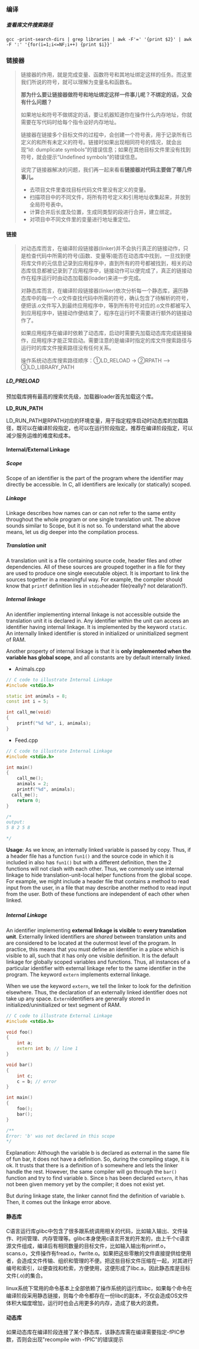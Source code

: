 ### 编译

##### 查看库文件搜索路径

```
gcc -print-search-dirs | grep libraries | awk -F'=' '{print $2}' | awk -F ':' '{for(i=1;i<=NF;i++) {print $i}}'
```





### 链接器

>链接器的作用，就是完成变量、函数符号和其地址绑定这样的任务。而这里我们所说的符号，就可以理解为变量名和函数名。
>
>**那为什么要让链接器做符号和地址绑定这样一件事儿呢？不绑定的话，又会有什么问题？**
>
>如果地址和符号不做绑定的话，要让机器知道你在操作什么内存地址，你就需要在写代码时给每个指令设好内存地址。
>
>链接器在链接多个目标文件的过程中，会创建一个符号表，用于记录所有已定义的和所有未定义的符号。链接时如果出现相同符号的情况，就会出现“ld: dumplicate symbols”的错误信息；如果在其他目标文件里没有找到符号，就会提示“Undefined symbols”的错误信息。
>
>
>
>说完了链接器解决的问题，我们再一起来看看**链接器对代码主要做了哪几件事儿。**
>
>- 去项目文件里查找目标代码文件里没有定义的变量。
>- 扫描项目中的不同文件，将所有符号定义和引用地址收集起来，并放到全局符号表中。
>- 计算合并后长度及位置，生成同类型的段进行合并，建立绑定。
>- 对项目中不同文件里的变量进行地址重定位。
>
>

#### 链接

> 对动态库而言，在编译阶段链接器(linker)并不会执行真正的链接动作，只是检查代码中所需的符号(函数、变量等)能否在动态库中找到，一旦找到便将库文件的元信息记录到应用程序中，直到所有的符号都被找到，相关的动态库信息都被记录到了应用程序中，链接动作可以便完成了，真正的链接动作在程序运行时由动态加载器(loader)来进一步完成。
>
> 对静态库而言，在编译阶段链接器(linker)依次分析每一个静态库，遍历静态库中的每一个.o文件查找代码中所需的符号，确认包含了待解析的符号，便把该.o文件写入到最终应用程序中，等到所有符号对应的.o文件都被写入到应用程序中，链接动作便结束了，程序在运行时不需要进行额外的链接动作了。
>
> 如果应用程序在编译时依赖了动态库，启动时需要先加载动态库完成链接操作，应用程序才能正常启动。需要注意的是编译时指定的库文件搜索路径与运行时的库文件搜索路径没有任何关系。
>
> 操作系统动态库搜索路径顺序：①LD_RELOAD -> ②RPATH --> ③LD_LIBRARY_PATH

##### LD_PRELOAD

预加载库拥有最高的搜索优先级，加载器loader首先加载这个库。

**LD_RUN_PATH**

LD_RUN_PATH是RPATH对应的环境变量，用于指定程序启动时动态库的加载路径，既可以在编译阶段指定，也可以在运行阶段指定。推荐在编译阶段指定，可以减少服务运维的难度和成本。

#### Internal/External Linkage

##### Scope

Scope of an identifier is the part of the program where the identifier may directly be accessible. In C, all identifiers are lexically (or statically) scoped.

##### Linkage

Linkage describes how names can or can not refer to the same entity throughout the whole program or one single translation unit.
The above sounds similar to Scope, but it is not so. To understand what the above means, let us dig deeper into the compilation process.

##### Translation unit

A translation unit is a file containing source code, header files and other dependencies. All of these sources are grouped together in a file for they are used to produce one single executable object. It is important to link the sources together in a meaningful way. For example, the compiler should know that `printf` definition lies in `stdio`header file(really? not delaration?).

##### Internal linkage

An identifier implementing internal linkage is not accessible outside the translation unit it is declared in. Any identifier within the unit can access an identifier having internal linkage. It is implemented by the keyword `static`. An internally linked identifier is stored in initialized or uninitialized segment of RAM.

Another property of internal linkage is that it is **only implemented when the variable has global scope**, and all constants are by default internally linked.

- Animals.cpp

```cpp
// C code to illustrate Internal Linkage
#include <stdio.h>

static int animals = 8;
const int i = 5;

int call_me(void)
{
	printf("%d %d", i, animals);
}
```

- Feed.cpp

```cpp
// C code to illustrate Internal Linkage
#include <stdio.h>

int main()
{
	call_me();
	animals = 2;
	printf("%d", animals);
  call_me();
	return 0;
}

/*
output:
5 8 2 5 8

*/
```



**Usage**: As we know, an internally linked variable is passed by copy. Thus, if a header file has a function `fun1()` and the source code in which it is included in also has `fun1()` but with a different definition, then the 2 functions will not clash with each other. Thus, we commonly use internal linkage to hide translation-unit-local helper functions from the global scope. For example, we might include a header file that contains a method to read input from the user, in a file that may describe another method to read input from the user. Both of these functions are independent of each other when linked.

##### 

##### Internal Linkage

An identifier implementing **external linkage is visible** to **every translation unit**. Externally linked identifiers are *shared* between translation units and are considered to be located at the outermost level of the program. In practice, this means that you must define an identifier in a place which is visible to all, such that it has only one visible definition. It is the default linkage for globally scoped variables and functions. Thus, all instances of a particular identifier with external linkage refer to the same identifier in the program. The keyword `extern` implements external linkage.

When we use the keyword `extern`, we tell the linker to look for the definition elsewhere. Thus, the declaration of an externally linked identifier does not take up any space. `Extern`identifiers are generally stored in initialized/uninitialized or text segment of RAM.

```cpp
// C code to illustrate External Linkage
#include <stdio.h>

void foo()
{
	int a;
	extern int b; // line 1
}

void bar()
{
	int c;
	c = b; // error
}

int main()
{
	foo();
	bar();
}

/**
Error: 'b' was not declared in this scope
*/
```

Explanation: Although the variable b is declared as external in the same file of fun bar, it does not have a definition. So, during the compiling stage, it is ok. It trusts that there is a definition of `b` somewhere and lets the linker handle the rest. However, the same compiler will go through the `bar()` function and try to find variable `b`. Since `b` has been declared `extern`, it has not been given memory yet by the compiler; it does not exist yet.

But during linkage state, the linker cannot find the definition of variable `b`. Then, it comes out the linkage error above.



#### 静态库

C语言运行库glibc中包含了很多跟系统调用相关的代码，比如输入输出、文件操作、时间管理、内存管理等。glibc本身使用c语言开发的开发的，由上千个c语言源文件组成，编译后有相同数量的目标文件，比如输入输出有printf.o，scans.o，文件操作有fread.o，fwrite.o。如果把这些零散的文件直接提供给使用者，会造成文件传输、组织和管理的不便。把这些目标文件压缩在一起，对其进行编号和索引，以便查找和检索，方便使用，这便形成了libc.a，因此静态库是目标文件(.o)的集合。



linux系统下常用的命令基本上全部依赖了操作系统的运行库libc，如果每个命令在编译阶段采用静态链接，则每个命令都存在一份libc的副本，不仅会造成OS文件体积大幅度增加，运行时也会占用更多的内存，造成了极大的浪费。



#### 动态库

如果动态库在编译阶段连接了某个静态库，该静态库需在编译需要指定-fPIC参数，否则会出现"recompile with -fPIC"的错误提示